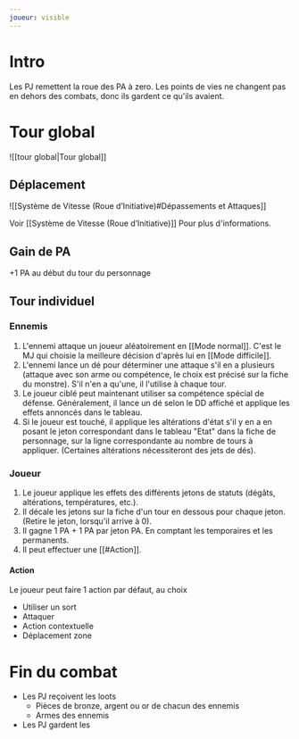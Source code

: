 ```yaml
---
joueur: visible
---
```

 
 # Intro

Les PJ remettent la roue des PA à zero. Les points de vies ne changent pas en dehors des combats, donc ils gardent ce qu'ils avaient.

# Tour global
 ![[tour global|Tour global]]
## Déplacement

![[Système de Vitesse (Roue d’Initiative)#Dépassements et Attaques]]


Voir [[Système de Vitesse (Roue d’Initiative)]] Pour plus d'informations.
## Gain de PA

 +1 PA au début du tour du personnage

## Tour individuel

### Ennemis

1. L'ennemi attaque un joueur aléatoirement en [[Mode normal]]. C'est le MJ qui choisie la meilleure décision d'après lui en [[Mode difficile]].
2. L'ennemi lance un dé pour déterminer une attaque s'il en a plusieurs (attaque avec son arme ou compétence, le choix est précisé sur la fiche du monstre). S'il n'en a qu'une, il l'utilise à chaque tour.
3. Le joueur ciblé peut maintenant utiliser sa compétence spécial de défense. Généralement, il lance un dé selon le DD affiché et applique les effets annoncés dans le tableau.
4. Si le joueur est touché, il applique les altérations d'état s'il y en a en posant le jeton correspondant dans le tableau "Etat" dans la fiche de personnage, sur la ligne correspondante au nombre de tours à appliquer. (Certaines altérations nécessiteront des jets de dés).

### Joueur

1. Le joueur applique les effets des différents jetons de statuts (dégâts, altérations, températures, etc.).
2. Il décale les jetons sur la fiche d'un tour en dessous pour chaque jeton. (Retire le jeton, lorsqu'il arrive à 0).
3. Il gagne 1 PA + 1 PA par jeton PA. En comptant les temporaires et les permanents.
4. Il peut effectuer une [[#Action]].

#### Action

Le joueur peut faire 1 action par défaut, au choix

* Utiliser un sort
* Attaquer
* Action contextuelle
* Déplacement zone

# Fin du combat

* Les PJ reçoivent les loots
	* Pièces de bronze, argent ou or de chacun des ennemis
	* Armes des ennemis
* Les PJ gardent les